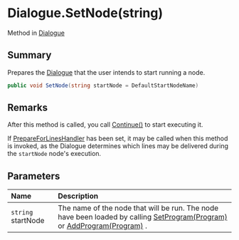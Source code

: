 # Dialogue.SetNode(string)

Method in [Dialogue](api/csharp/yarn.dialogue.md)

## Summary


Prepares the  <a href="yarn.dialogue.md">Dialogue</a>  that the user intends to start
running a node.


```csharp
public void SetNode(string startNode = DefaultStartNodeName)
```

## Remarks

<p>
After this method is called, you call <a href="yarn.dialogue.continue.md">Continue()</a> to
start executing it.
</p> <p>
If <a href="yarn.dialogue.prepareforlineshandler.md">PrepareForLinesHandler</a> has been set, it may be
called when this method is invoked, as the Dialogue determines which
lines may be delivered during the <code>startNode</code>
node's execution.
</p>

## Parameters

|Name|Description|
|:---|:---|
|`string` startNode|The name of the node that will be run. The node have been loaded by calling  <a href="yarn.dialogue.setprogram.md">SetProgram(Program)</a>  or  <a href="yarn.dialogue.addprogram.md">AddProgram(Program)</a> .|

